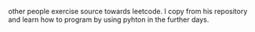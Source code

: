 other people exercise source towards leetcode. I copy from his repository and learn how to program by using pyhton in the further days.
